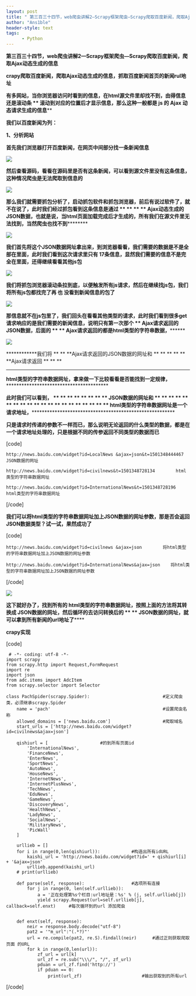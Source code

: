 ```yaml
---
layout: post
title: " 第三百三十四节，web爬虫讲解2—Scrapy框架爬虫—Scrapy爬取百度新闻，爬取Ajax动态生成的信息 "
author: "Ans1ble"
header-style: text
tags:
      - Python
---
```


**第三百三十四节，web爬虫讲解2—Scrapy框架爬虫—Scrapy爬取百度新闻，爬取Ajax动态生成的信息**



****crapy爬取百度新闻，爬取Ajax动态生成的信息，抓取百度新闻首页的新闻rul地址****

****有多网站，当你浏览器访问时看到的信息，在html源文件里却找不到，由得信息还是滚动条 ** **滚动到对应的位置后才显示信息，那么这种一般都是 js
的   **Ajax 动态请求生成的信息**********

**********我们以百度新闻为列：**********



**********1、分析网站**********

**********首先我们浏览器打开百度新闻，在网页中间部分找一条新闻信息**********

**********![](https://images2017.cnblogs.com/blog/955761/201707/955761-20170730003948582-512985666.png)**********



**然后查看源码，看看在源码里是否有这条新闻，可以看到源文件里没有这条信息，这种情况爬虫是无法爬取到信息的**

![](https://images2017.cnblogs.com/blog/955761/201707/955761-20170730004255300-102114723.png)



**那么我们就需要抓包分析了，启动抓包软件和抓包浏览器，前后有说过软件了，就不在说了，此时我们经过抓包看到这条信息是通过 ** ** ** **
**Ajax动态生成的JSON数据，也就是说，当html页面加载完成后才生成的，所有我们在源文件里无法找到，当然爬虫也找不到************

************![](https://images2017.cnblogs.com/blog/955761/201707/955761-20170730005744425-274581575.png)************



**我们首先将这个JSON数据网址拿出来，到浏览器看看，我们需要的数据是不是全部在里面，此时我们看到这次请求里只有
17条信息，显然我们需要的信息不是完全在里面，还得继续看看其他js包**

**![](https://images2017.cnblogs.com/blog/955761/201707/955761-20170730010324597-1515301176.png)**



**我们将抓包浏览器滚动条拉到底，以便触发所有js请求，然后在继续找js包，我们将所有js包都找完了再 **也** 没看到新闻信息的包了**

![](https://images2017.cnblogs.com/blog/955761/201707/955761-20170730011647441-1435931401.png)



**那信息就不在js包里了，我们回头在看看其他类型的请求，此时我们看到很多get请求响应的是我们需要的新闻信息，说明只有第一次那个 **
**Ajax请求返回的JSON数据，后面的 ** ** **Ajax请求返回的都是html类型的字符串数据，************

************![](https://images2017.cnblogs.com/blog/955761/201707/955761-20170730013345785-1066463303.png)************



************我们将 ** ** **Ajax请求返回的JSON数据的网址和 ** ** ** ** ** **Ajax请求返回 ** ** **
** **
**html类型的字符串数据网址，拿来做一下比较看看是否能找到一定规律，******************************************

******************************************此时我们可以看到， ** ** ** ** ** ** ** **
**JSON数据的网址和 ** ** ** ** ** ** ** ** ** ** ** ** ** ** ** ** ** ** ** **
**html类型的字符串数据网址是一个请求地址，******************************************************************************************************

******************************************************************************************************只是请求时传递的参数不一样而已，那么说明无论返回的什么类型的数据，都是在一个请求地址处理的，只是根据不同的传参返回不同类型的数据而已******************************************************************************************************

[code]

    http://news.baidu.com/widget?id=LocalNews &ajax=json&t=1501348444467   JSON数据的网址
    
    http://news.baidu.com/widget?id=civilnews&t=1501348728134        html类型的字符串数据网址
    
    http://news.baidu.com/widget?id=InternationalNews&t=1501348728196    html类型的字符串数据网址
[/code]



**我们可以将html类型的字符串数据网址加上JSON数据的网址参数，那是否会返回JSON数据类型？试一试，果然成功了**

[code]

    http://news.baidu.com/widget?id=civilnews &ajax=json        将html类型的字符串数据网址加上JSON数据的网址参数
    
    http://news.baidu.com/widget?id=InternationalNews&ajax=json    将html类型的字符串数据网址加上JSON数据的网址参数
[/code]

![](https://images2017.cnblogs.com/blog/955761/201707/955761-20170730014530613-2070451703.png)



**这下就好办了，找到所有的 **html类型的字符串数据网址，按照上面的方法将其转换成 **JSON数据的网址，然后循环的去访问转换后的 ** **
**JSON数据的网址，就可以拿到所有新闻的url地址了************



****crapy实现****

[code]

     # -*- coding: utf-8 -*-
    import scrapy
    from scrapy.http import Request,FormRequest
    import re
    import json
    from adc.items import AdcItem
    from scrapy.selector import Selector
    
    class PachSpider(scrapy.Spider):                            #定义爬虫类，必须继承scrapy.Spider
        name = 'pach'                                           #设置爬虫名称
        allowed_domains = ['news.baidu.com']                    #爬取域名
        start_urls = ['http://news.baidu.com/widget?id=civilnews&ajax=json']
    
        qishiurl = [                    #的到所有页面id
            'InternationalNews',
            'FinanceNews',
            'EnterNews',
            'SportNews',
            'AutoNews',
            'HouseNews',
            'InternetNews',
            'InternetPlusNews',
            'TechNews',
            'EduNews',
            'GameNews',
            'DiscoveryNews',
            'HealthNews',
            'LadyNews',
            'SocialNews',
            'MilitaryNews',
            'PicWall'
        ]
    
        urllieb = []
        for i in range(0,len(qishiurl)):            #构造出所有idURL
            kaishi_url = 'http://news.baidu.com/widget?id=' + qishiurl[i] + '&ajax=json'
            urllieb.append(kaishi_url)
        # print(urllieb)
    
        def parse(self, response):                  #选项所有连接
            for j in range(0, len(self.urllieb)):
                a = '正在处理第%s个栏目:url地址是：%s' % (j, self.urllieb[j])
                yield scrapy.Request(url=self.urllieb[j], callback=self.enxt)     #每次循环到的url 添加爬虫
    
    
        def enxt(self, response):
            neir = response.body.decode("utf-8")
            pat2 = '"m_url":"(.*?)"'
            url = re.compile(pat2, re.S).findall(neir)      #通过正则获取爬取页面 的URL
            for k in range(0,len(url)):
                zf_url = url[k]
                url_zf = re.sub("\\\/", "/", zf_url)
                pduan = url_zf.find('http://')
                if pduan == 0:
                    print(url_zf)                       #输出获取到的所有url
[/code]



